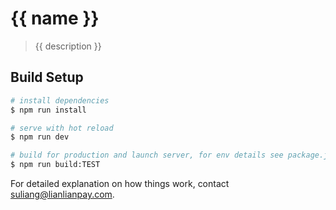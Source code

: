 # {{ name }}

> {{ description }}

## Build Setup

``` bash
# install dependencies
$ npm run install

# serve with hot reload
$ npm run dev

# build for production and launch server, for env details see package.json
$ npm run build:TEST
```

For detailed explanation on how things work, contact [suliang@lianlianpay.com](mailto:suliang.lianlianpay.com).
